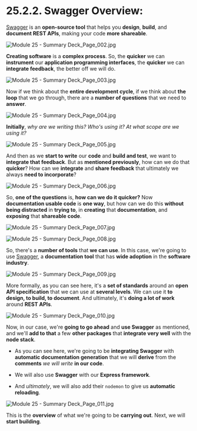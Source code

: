 # 25.2.2. Swagger Overview:

[Swagger](https://swagger.io/) is an **open-source tool** that helps you **design**, **build**, and **document REST APIs**, making your code **more shareable**.

![Module 25 - Summary Deck_Page_002.jpg](..%2FScreen_Shots%2F25.2.2._Swagger_Overview%2FModule%2025%20-%20Summary%20Deck_Page_002.jpg)

**Creating software** is a **complex process**. So, the **quicker** we can **instrument** our **application programming interfaces**, the **quicker** we can **integrate feedback**, the better off we will do.

![Module 25 - Summary Deck_Page_003.jpg](..%2FScreen_Shots%2F25.2.2._Swagger_Overview%2FModule%2025%20-%20Summary%20Deck_Page_003.jpg)

Now if we think about the **entire development cycle**, if we think about **the loop** that we go through, there are a **number of questions** that we need to **answer**.

![Module 25 - Summary Deck_Page_004.jpg](..%2FScreen_Shots%2F25.2.2._Swagger_Overview%2FModule%2025%20-%20Summary%20Deck_Page_004.jpg)

**Initially**, *why are we writing this? Who's using it? At what scope are we using it?*

![Module 25 - Summary Deck_Page_005.jpg](..%2FScreen_Shots%2F25.2.2._Swagger_Overview%2FModule%2025%20-%20Summary%20Deck_Page_005.jpg)

And then as we **start to write** our **code** and **build and test**, we want to **integrate that feedback**. But as **mentioned previously**, how can we do that **quicker**? How can we **integrate** and **share feedback** that ultimately we always **need to incorporate**?

![Module 25 - Summary Deck_Page_006.jpg](..%2FScreen_Shots%2F25.2.2._Swagger_Overview%2FModule%2025%20-%20Summary%20Deck_Page_006.jpg)

So, **one of the questions** is, **how can we do it quicker?** Now **documentation usable code** is **one way**, but how can we do this **without being distracted** in **trying to**, in **creating** that **documentation**, and **exposing** that **shareable code**.

![Module 25 - Summary Deck_Page_007.jpg](..%2FScreen_Shots%2F25.2.2._Swagger_Overview%2FModule%2025%20-%20Summary%20Deck_Page_007.jpg)

![Module 25 - Summary Deck_Page_008.jpg](..%2FScreen_Shots%2F25.2.2._Swagger_Overview%2FModule%2025%20-%20Summary%20Deck_Page_008.jpg)

So, there's a **number of tools** that **we can use**. In this case, we're going to use [Swagger](https://swagger.io/), a **documentation tool** that has **wide adoption** in the **software industry**.

![Module 25 - Summary Deck_Page_009.jpg](..%2FScreen_Shots%2F25.2.2._Swagger_Overview%2FModule%2025%20-%20Summary%20Deck_Page_009.jpg)

More formally, as you can see here, it's a **set of standards** around an **open API specification** that we can use at **several levels**. We can use it **to design, to build, to document**. And ultimately, it's **doing a lot of work** around **REST APIs**.

![Module 25 - Summary Deck_Page_010.jpg](..%2FScreen_Shots%2F25.2.2._Swagger_Overview%2FModule%2025%20-%20Summary%20Deck_Page_010.jpg)

Now, in our case, we're **going to go ahead** and **use Swagger** as mentioned, and we'll **add to that** a few **other packages** that **integrate very well** with the **node stack**.

* As you can see here, we're going to be **integrating Swagger** with **automatic documentation generation** that we will **derive** from the **comments** *we will write* **in our code**.


* We will also use **Swagger** with our **Express framework**.


* And *ultimately*, we will also add their `nodemon` to give us **automatic reloading**.

![Module 25 - Summary Deck_Page_011.jpg](..%2FScreen_Shots%2F25.2.2._Swagger_Overview%2FModule%2025%20-%20Summary%20Deck_Page_011.jpg)

This is the **overview** of what we're going to be **carrying out**. Next, we will **start building**.